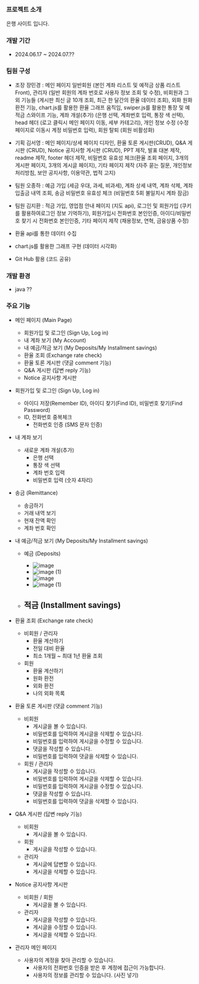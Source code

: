### 프로젝트 소개

은행 사이트 입니다.


### 개발 기간

- 2024.06.17 ~ 2024.07.??


### 팀원 구성

- 조장 장민경 : 메인 페이지 일반회원 (본인 계좌 리스트 및 예적금 상품 리스트 Front), 관리자 (일반 회원의 계좌 번호로 사용자 정보 조회 및 수정), 비회원과 그 외 기능들 (게시판 최신 글 10개 조회, 최근 한 달간의 환율 데이터 조회), 외화 원화 환전 기능, chart.js를 활용한 환율 그래프 움직임, swiper.js를 활용한 통장 및 예적금 스와이프 기능, 계좌 개설(추가) (은행 선택, 계좌번호 입력, 통장 색 선택), head 헤더 (로고 클릭시 메인 페이지 이동, 세부 카테고리), 개인 정보 수정 (수정 페이지로 이동시 계정 비밀번호 입력), 회원 탈퇴 (회원 비활성화)
- 기획 김서영 : 메인 페이지/상세 페이지 디자인, 환율 토론 게시판(CRUD), Q&A 게시판 (CRUD), Notice 공지사항 게시판 (CRUD), PPT 제작, 발표 대본 제작, readme 제작, footer 헤더 제작, 비밀번호 유효성 체크(환율 조회 페이지, 3개의 게시판 페이지, 3개의 게시글 페이지), 기타 페이지 제작 (자주 묻는 질문, 개인정보 처리방침, 보안 공지사항, 이용약관, 법적 고지)
- 팀원 오종하 : 예금 가입 (세금 우대, 과세, 비과세), 계좌 상세 내역, 계좌 삭제, 계좌 입출금 내역 조회, 송금 비밀번호 유효성 체크 (비밀번호 5회 불일치시 계좌 잠금)
- 팀원 김지환 : 적금 가입, 영업점 안내 페이지 (지도 api), 로그인 및 회원가입 (쿠키를 활용하여로그인 정보 기억하기), 회원가입시 전화번호 본인인증, 아이디/비밀번호 찾기 시 전화번호 본인인증, 기타 페이지 제작 (채용정보, 연혁, 금융상품 수정)

- 환율 api를 통한 데이터 수집
- chart.js를 활용한 그래프 구현 (데이터 시각화)
- Git Hub 활용 (코드 공유)


### 개발 환경

- java ??


### 주요 기능

- 메인 페이지 (Main Page)
    - 회원가입 및 로그인 (Sign Up, Log in)
    - 내 계좌 보기 (My Account)
    - 내 예금/적금 보기 (My Deposits/My Installment savings)
    - 환율 조회 (Exchange rate check)
    - 환율 토론 게시판 (댓글 comment 기능)
    - Q&A 게시판 (답변 reply 기능)
    - Notice 공지사항 게시판


- 회원가입 및 로그인 (Sign Up, Log in)
    - 아이디 저장(Remember ID), 아이디 찾기(Find ID), 비밀번호 찾기(Find Password)
    - ID, 전화번호 중복체크
        - 전화번호 인증 (SMS 문자 인증)


- 내 계좌 보기
    - 새로운 계좌 개설(추가)
        - 은행 선택
        - 통장 색 선택
        - 계좌 번호 입력
        - 비밀번호 입력 (숫자 4자리)


- 송금 (Remittance)
    - 송금하기
    - 거래 내역 보기
    - 현재 잔액 확인
    - 계좌 번호 확인


- 내 예금/적금 보기 (My Deposits/My Installment savings)
    - 예금 (Deposits)
        - ![image](https://github.com/user-attachments/assets/8ea11ad5-77b9-46eb-b901-21231ccb8d3b)
        - ![image (1)](https://github.com/user-attachments/assets/4678221d-e99d-49a6-a12a-982565fe5d71)
        - ![image](https://github.com/user-attachments/assets/4f44cd6e-5cd7-4fb3-94ca-c52b2b10b95e)
        - ![image (1)](https://github.com/user-attachments/assets/49dadfcb-8662-4751-9ae0-f3be7872d5fb)


    - 적금 (Installment savings)
        - 


- 환율 조회 (Exchange rate check)
    - 비회원 / 관리자
        - 환율 계산하기
        - 전일 대비 환율
        - 최소 1개월 ~ 최대 1년 환율 조회
    - 회원
        - 환율 계산하기
        - 원화 환전
        - 외화 환전
        - 나의 외화 목록


- 환율 토론 게시판 (댓글 comment 기능)
    - 비회원
        - 게시글을 볼 수 있습니다.
        - 비밀번호를 입력하여 게시글을 삭제할 수 있습니다.
        - 비밀번호를 입력하여 게시글을 수정할 수 있습니다.
        - 댓글을 작성할 수 있습니다.
        - 비밀번호를 입력하여 댓글을 삭제할 수 있습니다.
    - 회원 / 관리자
        - 게시글을 작성할 수 있습니다.
        - 비밀번호를 입력하여 게시글을 삭제할 수 있습니다.
        - 비밀번호를 입력하여 게시글을 수정할 수 있습니다.
        - 댓글을 작성할 수 있습니다.
        - 비밀번호를 입력하여 댓글을 삭제할 수 있습니다.


- Q&A 게시판 (답변 reply 기능)
    - 비회원
        - 게시글을 볼 수 있습니다.
    - 회원
        - 게시글을 작성할 수 있습니다.
    - 관리자
        - 게시글에 답변할 수 있습니다.
        - 게시글을 삭제할 수 있습니다.


- Notice 공지사항 게시판
    - 비회원 / 회원
        - 게시글을 볼 수 있습니다.
    - 관리자
        - 게시글을 작성할 수 있습니다.
        - 게시글을 수정할 수 있습니다.
        - 게시글을 삭제할 수 있습니다.


- 관리자 메인 페이지
    - 사용자의 계정을 찾아 관리할 수 있습니다.
        - 사용자의 전화번호 인증을 받은 후 계정에 접근이 가능합니다.
        - 사용자의 정보를 관리할 수 있습니다. (사진 넣기)

